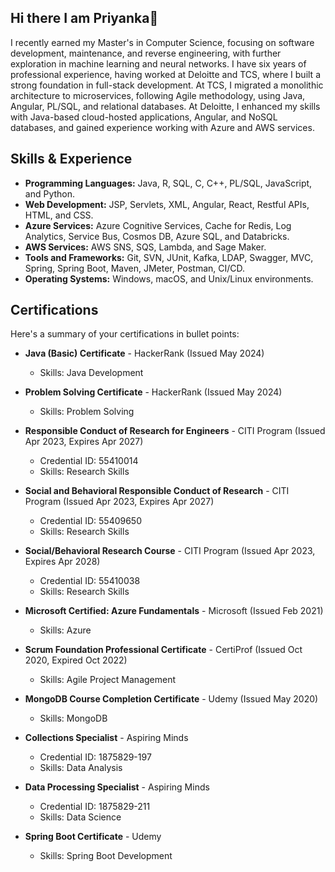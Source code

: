## Hi there I am Priyanka👋
I recently earned my Master's in Computer Science, focusing on software development, maintenance, and reverse engineering, with further exploration in machine learning and neural networks. I have six years of professional experience, having worked at Deloitte and TCS, where I built a strong foundation in full-stack development. At TCS, I migrated a monolithic architecture to microservices, following Agile methodology, using Java, Angular, PL/SQL, and relational databases. At Deloitte, I enhanced my skills with Java-based cloud-hosted applications, Angular, and NoSQL databases, and gained experience working with Azure and AWS services.

## Skills & Experience
- **Programming Languages:** Java, R, SQL, C, C++, PL/SQL, JavaScript, and Python.
- **Web Development:** JSP, Servlets, XML, Angular, React, Restful APIs, HTML, and CSS.
- **Azure Services:** Azure Cognitive Services, Cache for Redis, Log Analytics, Service Bus, Cosmos DB, Azure SQL, and Databricks.
- **AWS Services:** AWS SNS, SQS, Lambda, and Sage Maker.
- **Tools and Frameworks:** Git, SVN, JUnit, Kafka, LDAP, Swagger, MVC, Spring, Spring Boot, Maven, JMeter, Postman, CI/CD.
- **Operating Systems:** Windows, macOS, and Unix/Linux environments.

## Certifications
Here's a summary of your certifications in bullet points:

- **Java (Basic) Certificate** - HackerRank (Issued May 2024)
  - Skills: Java Development

- **Problem Solving Certificate** - HackerRank (Issued May 2024)
  - Skills: Problem Solving

- **Responsible Conduct of Research for Engineers** - CITI Program (Issued Apr 2023, Expires Apr 2027)
  - Credential ID: 55410014
  - Skills: Research Skills

- **Social and Behavioral Responsible Conduct of Research** - CITI Program (Issued Apr 2023, Expires Apr 2027)
  - Credential ID: 55409650
  - Skills: Research Skills

- **Social/Behavioral Research Course** - CITI Program (Issued Apr 2023, Expires Apr 2028)
  - Credential ID: 55410038
  - Skills: Research Skills

- **Microsoft Certified: Azure Fundamentals** - Microsoft (Issued Feb 2021)
  - Skills: Azure

- **Scrum Foundation Professional Certificate** - CertiProf (Issued Oct 2020, Expired Oct 2022)
  - Skills: Agile Project Management

- **MongoDB Course Completion Certificate** - Udemy (Issued May 2020)
  - Skills: MongoDB

- **Collections Specialist** - Aspiring Minds
  - Credential ID: 1875829-197
  - Skills: Data Analysis

- **Data Processing Specialist** - Aspiring Minds
  - Credential ID: 1875829-211
  - Skills: Data Science

- **Spring Boot Certificate** - Udemy
  - Skills: Spring Boot Development
<!--
**Priyanka-GD/Priyanka-GD** is a ✨ _special_ ✨ repository because its `README.md` (this file) appears on your GitHub profile.

Here are some ideas to get you started:

- 🔭 I’m currently working on ...
- 🌱 I’m currently learning ...
- 👯 I’m looking to collaborate on ...
- 🤔 I’m looking for help with ...
- 💬 Ask me about ...
- 📫 How to reach me: ...
- 😄 Pronouns: ...
- ⚡ Fun fact: ...
-->
